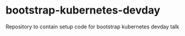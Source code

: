 # bootstrap-kubernetes-devday
Repository to contain setup code for bootstrap kubernetes devday talk
